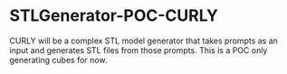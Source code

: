 # STLGenerator-POC-CURLY
CURLY will be a complex STL model generator that takes prompts as an input and generates STL files from those prompts. This is a POC only generating cubes for now. 
